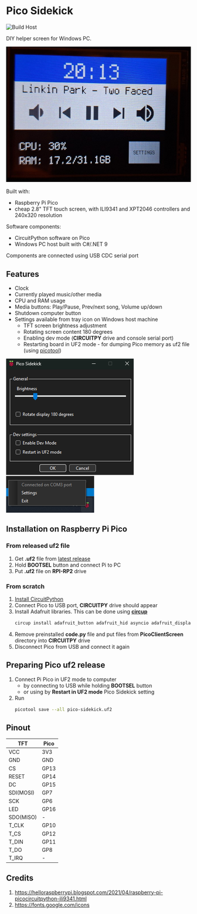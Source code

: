 # Pico Sidekick

![Build Host](https://github.com/kamszyc/PicoSidekick/actions/workflows/build-host-and-release.yml/badge.svg)

DIY helper screen for Windows PC.

![Sidekick photo](images/sidekick.jpg)

Built with:
- Raspberry Pi Pico
- cheap 2.8" TFT touch screen, with ILI9341 and XPT2046 controllers and 240x320 resolution

Software components:
- CircuitPython software on Pico
- Windows PC host built with C#/.NET 9

Components are connected using USB CDC serial port

## Features
- Clock
- Currently played music/other media
- CPU and RAM usage
- Media buttons: Play/Pause, Prev/next song, Volume up/down
- Shutdown computer button
- Settings available from tray icon on Windows host machine
    - TFT screen brightness adjustment
    - Rotating screen content 180 degrees
    - Enabling dev mode (**CIRCUITPY** drive and console serial port)
    - Restarting board in UF2 mode - for dumping Pico memory as uf2 file (using [picotool](https://github.com/raspberrypi/picotool))


![Settings](images/settings.png) \
![Context menu](images/context_menu.png)

## Installation on Raspberry Pi Pico

### From released uf2 file
1. Get **.uf2** file from [latest release](https://github.com/kamszyc/PicoSidekick/releases/latest)
2. Hold **BOOTSEL** button and connect Pi to PC
3. Put **.uf2** file on **RPI-RP2** drive

### From scratch
1. [Install CircuitPython](https://learn.adafruit.com/getting-started-with-raspberry-pi-pico-circuitpython/circuitpython)
2. Connect Pico to USB port, **CIRCUITPY** drive should appear
3. Install Adafruit libraries. This can be done using [**circup**](https://github.com/adafruit/circup)
   ```bash
   circup install adafruit_button adafruit_hid asyncio adafruit_display_text adafruit_ili9341 adafruit_displayio_layout
   ```
4. Remove preinstalled **code.py** file and put files from **PicoClientScreen** directory into **CIRCUITPY** drive
5. Disconnect Pico from USB and connect it again

## Preparing Pico uf2 release
1. Connect Pi Pico in UF2 mode to computer
    - by connecting to USB while holding **BOOTSEL** button
    - or using by **Restart in UF2 mode** Pico Sidekick setting
2. Run
   ```bash
   picotool save --all pico-sidekick.uf2
   ```

## Pinout

| **TFT**   | **Pico** |
|-----------|----------|
| VCC       | 3V3      |
| GND       | GND      |
| CS        | GP13     |
| RESET     | GP14     |
| DC        | GP15     |
| SDI(MOSI) | GP7      |
| SCK       | GP6      |
| LED       | GP16     |
| SDO(MISO) | -        |
| T_CLK     | GP10     |
| T_CS      | GP12     |
| T_DIN     | GP11     |
| T_DO      | GP8      |
| T_IRQ     | -        |

## Credits
1. https://helloraspberrypi.blogspot.com/2021/04/raspberry-pi-picocircuitpython-ili9341.html
2. https://fonts.google.com/icons
